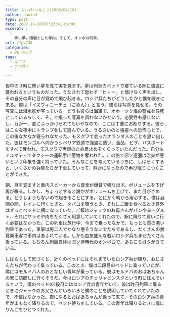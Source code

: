 ```yaml
---
title: クルガン⇒キエフ(2003/04/16)
author: eawind
type: post
date: 2007-10-28T07:23:41+09:00
excerpt: |
  |
    怖い夢。喧騒とした車内。そして、オンボロ列車。
url: /?p=738
categories:
  - 06.ロシア
tags:
  - キエフ
  - クルガン

---
```

夜中の３時に怖い夢を見て実を覚ます。夢は列車のベッドで寝ている隙に強盗に襲われるというものだった。うなされて思わず「ヒィー」と情けなく声を出し、その自分の声に目が覚めて飛び起きる。ロシア兵たちがどうしたかと僕を覗きに来る。僕は「イズヴィニーチェ（ごめん）」と言う。彼らは写真を見せる。その写真には潜水艦が写っている。どうも彼らは海軍で、オホーツク海の警戒を任務としているらしく、そこで撮った写真を買わないかという。必要性も感じないし、万が一、変にふっかけられてもいやなので、ここは丁重にお断りする。彼らはこんな夜中にトランプをして遊んでいる。うるさいのと強盗への恐怖心とで、この後なかなか寝られなかった。モスクワで会ったオランダ人のことを思い出した。彼はモンゴルへ向かうシベリア鉄道で強盗に遭い、金品、ビザ、パスポートをすべて奪われ、モスクワで再起のため足止めをくらっていたんだった。自分もアルマティでタクシーの運転手に荷物を奪われた。この旅で旧ソ連圏は治安が悪いという印象を強く持っていた。そんなことを考えているうちに、しばらくすると、いくらかの兵隊たちが下車していって、静かになったので再び眠りにつくことができた。

朝、目を覚ますと車内スピーカーから音楽が爆音で鳴り出す。ボリュームを下げ再び眠る。しかし、ちょっとすると誰かがボリュームを上げて、また目がさめる。どうしようもないので起きることにする。とにかく朝から用心する。僕は昼間の間、トイレに行くときと、タバコを吸うとき、それにご飯を食べるとき意外はずっとベッドに横になっていた。ご飯はジャックのお母さんがパンやヨーグルト、それにサラミや肉をたくさん用意していてくれたので、駅に降りて買いに行く必要はなかった。この列車は旅行中、今まで乗ったなかで、もっとも質の悪い列車であった。車掌は男二人でかなり悪そうないでたちであるし、たくさんの無賃乗車客で車内はあふれている。しかも血気盛んな若いロシア兵もまだたくさん乗っている。もちろん列車自体は旧ソ連時代のオンボロで、あちこちガタがきている。

しばらくして気づくと、近くのベッドにはそれまでいたロシア兵が降り、おじさんたちが代わって乗っている。このとき、僕は二段目のベッドに乗っていたが、隣にはモルドバ人のおとなしい青年が乗っている。彼はモルドバのおばあちゃんの家に訪問しに行くそうだ。今はロシアのチェリャビンスクという町に住んでいるという。僕のベッドの1段目にはロシア兵の青年がいて、彼は昨日列車に乗るときにジャックのお父さんがいろいろと僕のことを説明していてくれていたので、不信はなかった。夜になるとおばあちゃんが乗って来て、そのロシア兵の青年がまもなく降りるので、ベッド待ちをしている。この青年は降りるときに僕にりんごをひとつくれた。
